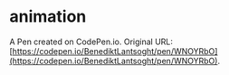 # animation

A Pen created on CodePen.io. Original URL: [https://codepen.io/BenediktLantsoght/pen/WNOYRbO](https://codepen.io/BenediktLantsoght/pen/WNOYRbO).


